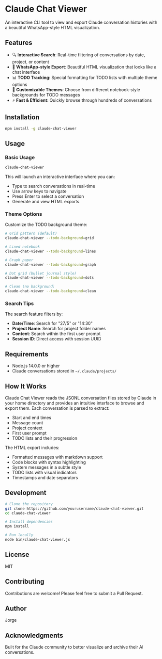 # Claude Chat Viewer

An interactive CLI tool to view and export Claude conversation histories with a beautiful WhatsApp-style HTML visualization.

## Features

- 🔍 **Interactive Search**: Real-time filtering of conversations by date, project, or content
- 💬 **WhatsApp-style Export**: Beautiful HTML visualization that looks like a chat interface
- 📊 **TODO Tracking**: Special formatting for TODO lists with multiple theme options
- 🎨 **Customizable Themes**: Choose from different notebook-style backgrounds for TODO messages
- ⚡ **Fast & Efficient**: Quickly browse through hundreds of conversations

## Installation

```bash
npm install -g claude-chat-viewer
```

## Usage

### Basic Usage

```bash
claude-chat-viewer
```

This will launch an interactive interface where you can:
- Type to search conversations in real-time
- Use arrow keys to navigate
- Press Enter to select a conversation
- Generate and view HTML exports

### Theme Options

Customize the TODO background theme:

```bash
# Grid pattern (default)
claude-chat-viewer --todo-background=grid

# Lined notebook
claude-chat-viewer --todo-background=lines

# Graph paper
claude-chat-viewer --todo-background=graph

# Dot grid (bullet journal style)
claude-chat-viewer --todo-background=dots

# Clean (no background)
claude-chat-viewer --todo-background=clean
```

### Search Tips

The search feature filters by:
- **Date/Time**: Search for "27/5" or "14:30"
- **Project Name**: Search for project folder names
- **Content**: Search within the first user prompt
- **Session ID**: Direct access with session UUID

## Requirements

- Node.js 14.0.0 or higher
- Claude conversations stored in `~/.claude/projects/`

## How It Works

Claude Chat Viewer reads the JSONL conversation files stored by Claude in your home directory and provides an intuitive interface to browse and export them. Each conversation is parsed to extract:

- Start and end times
- Message count
- Project context
- First user prompt
- TODO lists and their progression

The HTML export includes:
- Formatted messages with markdown support
- Code blocks with syntax highlighting
- System messages in a subtle style
- TODO lists with visual indicators
- Timestamps and date separators

## Development

```bash
# Clone the repository
git clone https://github.com/yourusername/claude-chat-viewer.git
cd claude-chat-viewer

# Install dependencies
npm install

# Run locally
node bin/claude-chat-viewer.js
```

## License

MIT

## Contributing

Contributions are welcome! Please feel free to submit a Pull Request.

## Author

Jorge

## Acknowledgments

Built for the Claude community to better visualize and archive their AI conversations.